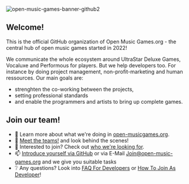 ![open-music-games-banner-github2](https://github.com/open-music-games/.github/assets/63517874/800d0350-a6a2-4260-b165-bd096b9881c6)

## Welcome!
<p>This is the official GitHub organization of Open Music Games.org - the central hub of open music games started in 2022!</p>

<p>We communicate the whole ecosystem around UltraStar Deluxe Games, Vocaluxe and Performous for players. But we help developers too. For instance by doing project management, non-profit-marketing and human ressources.
  Our main goals are:</p>
  
- strenghten the co-working between the projects,
- setting professional standards
- and enable the programmers and artists to bring up complete games.</p>

## Join our team!

- 🎵 Learn more about what we're doing in [open-musicgames.org](https://www.open-music-games.org).
- 👋 [Meet the teams!](https://www.open-music-games.org/community/meet-the-teams) and look behind the scenes!
- 🙂 Interested to join? Check out [who we're looking for](https://github.com/orgs/open-music-games/discussions/categories/we-re-looking-for).
- 📫 [Introduce yourself via GitHub](https://github.com/orgs/open-music-games/discussions/categories/introduce-yourself) or via E-Mail [Join@open-music-games.org](mailto:join@open-music-games.org) and we give you suitable tasks
- ❔ Any questions? Look into [FAQ For Developers](https://www.open-music-games.org/help/frequently-asked-questions#for-developers) or [How To Join As Developer](https://www.open-music-games.org/community/be-part-of-us#how-to-join-as-developer)!
